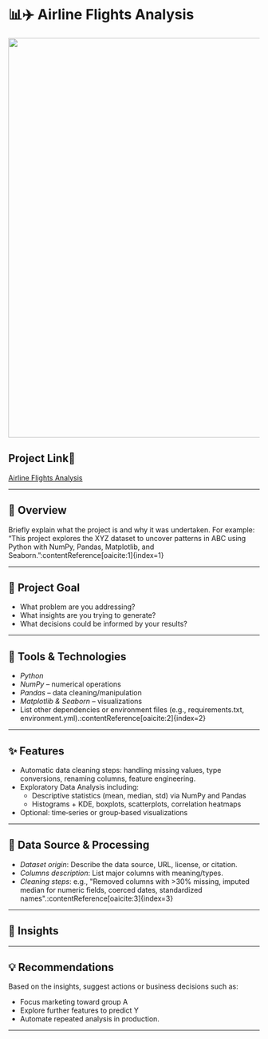 # 📊✈️ Airline Flights Analysis


<img src="https://i.ytimg.com/vi/gu3Ot78j_Gc/hq720.jpg?sqp=-oaymwEhCK4FEIIDSFryq4qpAxMIARUAAAAAGAElAADIQj0AgKJD&rs=AOn4CLB-wQbFnzn-oUjliniQatcf6irdjw" width=800>


## Project Link🔗

[Airline Flights  Analysis](Airline_Flights_Analysis.ipynb)


---

## 🎯 Overview

Briefly explain what the project is and why it was undertaken. For example: “This project explores the XYZ dataset to uncover patterns in ABC using Python with NumPy, Pandas, Matplotlib, and Seaborn.”:contentReference[oaicite:1]{index=1}

---

## 📌 Project Goal

- What problem are you addressing?
- What insights are you trying to generate?
- What decisions could be informed by your results?

---

## 🧰 Tools & Technologies

- *Python* 
- *NumPy* – numerical operations
- *Pandas* – data cleaning/manipulation
- *Matplotlib & Seaborn* – visualizations
- List other dependencies or environment files (e.g., requirements.txt, environment.yml).:contentReference[oaicite:2]{index=2}

---

## ✨ Features

- Automatic data cleaning steps: handling missing values, type conversions, renaming columns, feature engineering.
- Exploratory Data Analysis including:
  - Descriptive statistics (mean, median, std) via NumPy and Pandas
  - Histograms + KDE, boxplots, scatterplots, correlation heatmaps
- Optional: time‑series or group‑based visualizations

---

## 🧼 Data Source & Processing

- *Dataset origin*: Describe the data source, URL, license, or citation.
- *Columns description*: List major columns with meaning/types.
- *Cleaning steps*: e.g., "Removed columns with >30% missing, imputed median for numeric fields, coerced dates, standardized names".:contentReference[oaicite:3]{index=3}

---

## 🧭 Insights


---

## 💡 Recommendations

Based on the insights, suggest actions or business decisions such as:

- Focus marketing toward group A
- Explore further features to predict Y
- Automate repeated analysis in production.

---
